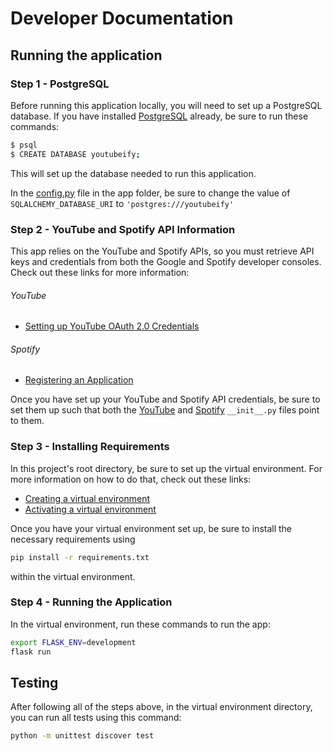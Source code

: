 # Developer Documentation

## Running the application

### Step 1 - PostgreSQL

Before running this application locally, you will need to set up a PostgreSQL database. If you have installed [PostgreSQL](https://www.postgresql.org/) already, be sure to run these commands:

```bash
$ psql
$ CREATE DATABASE youtubeify;
```

This will set up the database needed to run this application.

In the [config.py](https://github.com/umar-hasan/youtubeify/blob/main/app/config.py) file in the app folder, be sure to change the value of ```SQLALCHEMY_DATABASE_URI``` to ```'postgres:///youtubeify'```

### Step 2 - YouTube and Spotify API Information

This app relies on the YouTube and Spotify APIs, so you must retrieve API keys and credentials from both the Google and Spotify developer consoles. Check out these links for more information:

###### YouTube

* [Setting up YouTube OAuth 2.0 Credentials](https://developers.google.com/youtube/v3/guides/auth/server-side-web-apps#creatingcred)

###### Spotify

* [Registering an Application](https://developer.spotify.com/documentation/general/guides/app-settings/#register-your-app)

Once you have set up your YouTube and Spotify API credentials, be sure to set them up such that both the [YouTube](https://github.com/umar-hasan/youtubeify/blob/main/app/ytube/__init__.py) and [Spotify](https://github.com/umar-hasan/youtubeify/blob/main/app/spotify/__init__.py) ```__init__.py``` files point to them.

### Step 3 - Installing Requirements

In this project's root directory, be sure to set up the virtual environment. For more information on how to do that, check out these links:

* [Creating a virtual environment](https://packaging.python.org/guides/installing-using-pip-and-virtual-environments/#creating-a-virtual-environment)
* [Activating a virtual environment](https://packaging.python.org/guides/installing-using-pip-and-virtual-environments/#activating-a-virtual-environment)

Once you have your virtual environment set up, be sure to install the necessary requirements using

```bash
pip install -r requirements.txt
```

within the virtual environment.

### Step 4 - Running the Application

In the virtual environment, run these commands to run the app:

```bash
export FLASK_ENV=development
flask run
```

## Testing

After following all of the steps above, in the virtual environment directory, you can run all tests using this command:

```bash
python -m unittest discover test
```
